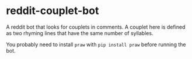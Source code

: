 # reddit-couplet-bot

A reddit bot that looks for couplets in comments. A couplet here is defined as two rhyming lines that have the same number of syllables.

You probably need to install `praw` with `pip install praw` before running the bot.
